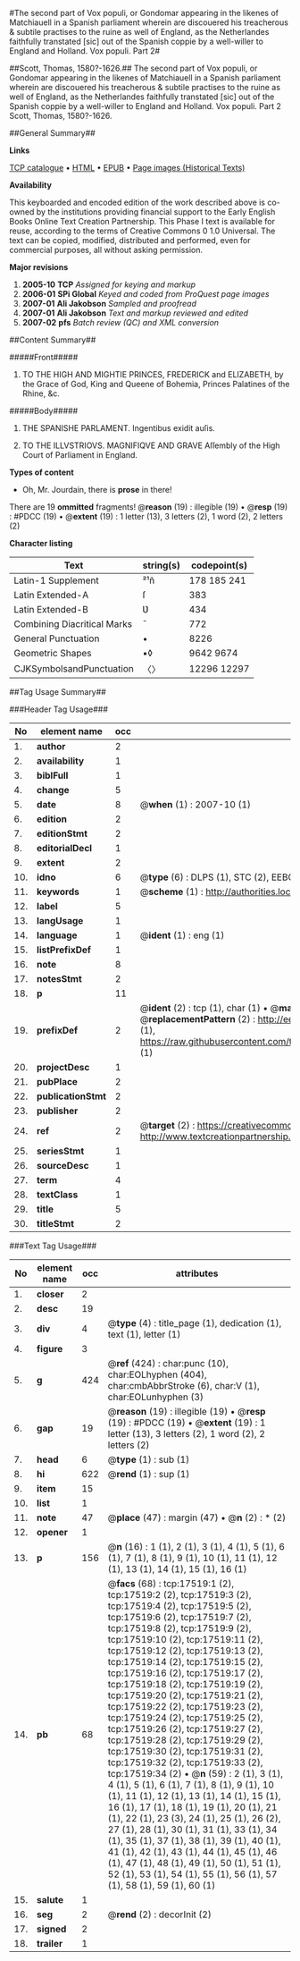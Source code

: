 #The second part of Vox populi, or Gondomar appearing in the likenes of Matchiauell in a Spanish parliament wherein are discouered his treacherous & subtile practises to the ruine as well of England, as the Netherlandes faithfully transtated [sic] out of the Spanish coppie by a well-willer to England and Holland. Vox populi. Part 2#

##Scott, Thomas, 1580?-1626.##
The second part of Vox populi, or Gondomar appearing in the likenes of Matchiauell in a Spanish parliament wherein are discouered his treacherous & subtile practises to the ruine as well of England, as the Netherlandes faithfully transtated [sic] out of the Spanish coppie by a well-willer to England and Holland.
Vox populi. Part 2
Scott, Thomas, 1580?-1626.

##General Summary##

**Links**

[TCP catalogue](http://www.ota.ox.ac.uk/tcp/)  • 
[HTML](http://tei.it.ox.ac.uk/tcp/Texts-HTML/free/A11/A11808.html)  • 
[EPUB](http://tei.it.ox.ac.uk/tcp/Texts-EPUB/free/A11/A11808.epub) • 
[Page images (Historical Texts)](https://data.historicaltexts.jisc.ac.uk/view?pubId=eebo-99852209e&pageId=eebo-99852209e-17519-1)

**Availability**

This keyboarded and encoded edition of the
	       work described above is co-owned by the institutions
	       providing financial support to the Early English Books
	       Online Text Creation Partnership. This Phase I text is
	       available for reuse, according to the terms of Creative
	       Commons 0 1.0 Universal. The text can be copied,
	       modified, distributed and performed, even for
	       commercial purposes, all without asking permission.

**Major revisions**

1. __2005-10__ __TCP__ *Assigned for keying and markup*
1. __2006-01__ __SPi Global__ *Keyed and coded from ProQuest page images*
1. __2007-01__ __Ali Jakobson__ *Sampled and proofread*
1. __2007-01__ __Ali Jakobson__ *Text and markup reviewed and edited*
1. __2007-02__ __pfs__ *Batch review (QC) and XML conversion*

##Content Summary##

#####Front#####

1. TO THE HIGH AND MIGHTIE PRINCES, FREDERICK and ELIZABETH, by the Grace of God, King and Queene of Bohemia, Princes Palatines of the Rhine, &c.

#####Body#####

1. THE SPANISHE PARLAMENT. Ingentibus exidit auſis.

1. TO THE ILLVSTRIOVS. MAGNIFIQVE AND GRAVE Aſſembly of the High Court of Parliament in England.

**Types of content**

  * Oh, Mr. Jourdain, there is **prose** in there!

There are 19 **ommitted** fragments! 
 @__reason__ (19) : illegible (19)  •  @__resp__ (19) : #PDCC (19)  •  @__extent__ (19) : 1 letter (13), 3 letters (2), 1 word (2), 2 letters (2)

**Character listing**


|Text|string(s)|codepoint(s)|
|---|---|---|
|Latin-1 Supplement|²¹ñ|178 185 241|
|Latin Extended-A|ſ|383|
|Latin Extended-B|Ʋ|434|
|Combining             Diacritical Marks|̄|772|
|General Punctuation|•|8226|
|Geometric Shapes|▪◊|9642 9674|
|CJKSymbolsandPunctuation|〈〉|12296 12297|

##Tag Usage Summary##

###Header Tag Usage###

|No|element name|occ|attributes|
|---|---|---|---|
|1.|__author__|2||
|2.|__availability__|1||
|3.|__biblFull__|1||
|4.|__change__|5||
|5.|__date__|8| @__when__ (1) : 2007-10 (1)|
|6.|__edition__|2||
|7.|__editionStmt__|2||
|8.|__editorialDecl__|1||
|9.|__extent__|2||
|10.|__idno__|6| @__type__ (6) : DLPS (1), STC (2), EEBO-CITATION (1), PROQUEST (1), VID (1)|
|11.|__keywords__|1| @__scheme__ (1) : http://authorities.loc.gov/ (1)|
|12.|__label__|5||
|13.|__langUsage__|1||
|14.|__language__|1| @__ident__ (1) : eng (1)|
|15.|__listPrefixDef__|1||
|16.|__note__|8||
|17.|__notesStmt__|2||
|18.|__p__|11||
|19.|__prefixDef__|2| @__ident__ (2) : tcp (1), char (1)  •  @__matchPattern__ (2) : ([0-9\-]+):([0-9IVX]+) (1), (.+) (1)  •  @__replacementPattern__ (2) : http://eebo.chadwyck.com/downloadtiff?vid=$1&page=$2 (1), https://raw.githubusercontent.com/textcreationpartnership/Texts/master/tcpchars.xml#$1 (1)|
|20.|__projectDesc__|1||
|21.|__pubPlace__|2||
|22.|__publicationStmt__|2||
|23.|__publisher__|2||
|24.|__ref__|2| @__target__ (2) : https://creativecommons.org/publicdomain/zero/1.0/ (1), http://www.textcreationpartnership.org/docs/. (1)|
|25.|__seriesStmt__|1||
|26.|__sourceDesc__|1||
|27.|__term__|4||
|28.|__textClass__|1||
|29.|__title__|5||
|30.|__titleStmt__|2||


###Text Tag Usage###

|No|element name|occ|attributes|
|---|---|---|---|
|1.|__closer__|2||
|2.|__desc__|19||
|3.|__div__|4| @__type__ (4) : title_page (1), dedication (1), text (1), letter (1)|
|4.|__figure__|3||
|5.|__g__|424| @__ref__ (424) : char:punc (10), char:EOLhyphen (404), char:cmbAbbrStroke (6), char:V (1), char:EOLunhyphen (3)|
|6.|__gap__|19| @__reason__ (19) : illegible (19)  •  @__resp__ (19) : #PDCC (19)  •  @__extent__ (19) : 1 letter (13), 3 letters (2), 1 word (2), 2 letters (2)|
|7.|__head__|6| @__type__ (1) : sub (1)|
|8.|__hi__|622| @__rend__ (1) : sup (1)|
|9.|__item__|15||
|10.|__list__|1||
|11.|__note__|47| @__place__ (47) : margin (47)  •  @__n__ (2) : * (2)|
|12.|__opener__|1||
|13.|__p__|156| @__n__ (16) : 1 (1), 2 (1), 3 (1), 4 (1), 5 (1), 6 (1), 7 (1), 8 (1), 9 (1), 10 (1), 11 (1), 12 (1), 13 (1), 14 (1), 15 (1), 16 (1)|
|14.|__pb__|68| @__facs__ (68) : tcp:17519:1 (2), tcp:17519:2 (2), tcp:17519:3 (2), tcp:17519:4 (2), tcp:17519:5 (2), tcp:17519:6 (2), tcp:17519:7 (2), tcp:17519:8 (2), tcp:17519:9 (2), tcp:17519:10 (2), tcp:17519:11 (2), tcp:17519:12 (2), tcp:17519:13 (2), tcp:17519:14 (2), tcp:17519:15 (2), tcp:17519:16 (2), tcp:17519:17 (2), tcp:17519:18 (2), tcp:17519:19 (2), tcp:17519:20 (2), tcp:17519:21 (2), tcp:17519:22 (2), tcp:17519:23 (2), tcp:17519:24 (2), tcp:17519:25 (2), tcp:17519:26 (2), tcp:17519:27 (2), tcp:17519:28 (2), tcp:17519:29 (2), tcp:17519:30 (2), tcp:17519:31 (2), tcp:17519:32 (2), tcp:17519:33 (2), tcp:17519:34 (2)  •  @__n__ (59) : 2 (1), 3 (1), 4 (1), 5 (1), 6 (1), 7 (1), 8 (1), 9 (1), 10 (1), 11 (1), 12 (1), 13 (1), 14 (1), 15 (1), 16 (1), 17 (1), 18 (1), 19 (1), 20 (1), 21 (1), 22 (1), 23 (3), 24 (1), 25 (1), 26 (2), 27 (1), 28 (1), 30 (1), 31 (1), 33 (1), 34 (1), 35 (1), 37 (1), 38 (1), 39 (1), 40 (1), 41 (1), 42 (1), 43 (1), 44 (1), 45 (1), 46 (1), 47 (1), 48 (1), 49 (1), 50 (1), 51 (1), 52 (1), 53 (1), 54 (1), 55 (1), 56 (1), 57 (1), 58 (1), 59 (1), 60 (1)|
|15.|__salute__|1||
|16.|__seg__|2| @__rend__ (2) : decorInit (2)|
|17.|__signed__|2||
|18.|__trailer__|1||
